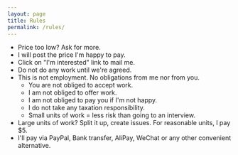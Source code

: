 ```yaml
---
layout: page
title: Rules
permalink: /rules/
---
```


- Price too low? Ask for more.
- I will post the price I'm happy to pay.
- Click on "I'm interested" link to mail me.
- Do not do any work until we're agreed.
- This is not employment. No obligations from me nor from you.
   - You are not obliged to accept work.
   - I am not obliged to offer work.
   - I am not obliged to pay you if I'm not happy.
   - I do not take any taxation responsibility.
   - Small units of work = less risk than going to an interview.
- Large units of work? Split it up, create issues. For reasonable units, I pay $5.
- I'll pay via PayPal, Bank transfer, AliPay, WeChat or any other convenient alternative.
